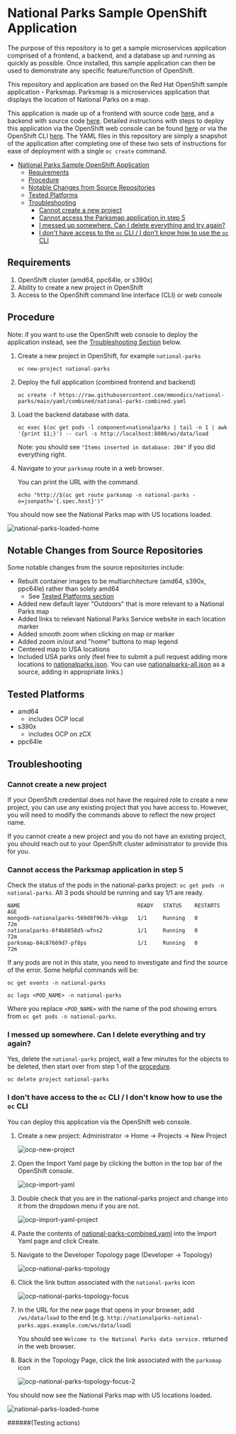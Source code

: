 # National Parks Sample OpenShift Application
 
The purpose of this repository is to get a sample microservices application comprised of a frontend, a backend, and a database up and running as quickly as possible. Once installed, this sample application can then be used to demonstrate any specific feature/function of OpenShift. 

This repository and application are based on the Red Hat OpenShift sample application - Parksmap. Parksmap is a microservices application that displays the location of National Parks on a map.

This application is made up of a frontend with source code [here](https://github.com/openshift-roadshow/parksmap-web), and a backend with source code [here](https://github.com/openshift-roadshow/nationalparks-py). Detailed instructions with steps to deploy this application via the OpenShift web console can be found [here](https://docs.openshift.com/container-platform/4.10/getting_started/openshift-web-console.html) or via the OpenShift CLI [here](https://docs.openshift.com/container-platform/4.10/getting_started/openshift-cli.html). The YAML files in this repository are simply a snapshot of the application after completing one of these two sets of instructions for ease of deployment with a single `oc create` command.

- [National Parks Sample OpenShift Application](#national-parks-sample-openshift-application)
  - [Requirements](#requirements)
  - [Procedure](#procedure)
  - [Notable Changes from Source Repositories](#notable-changes-from-source-repositories)
  - [Tested Platforms](#tested-platforms)
  - [Troubleshooting](#troubleshooting)
    - [Cannot create a new project](#cannot-create-a-new-project)
    - [Cannot access the Parksmap application in step 5](#cannot-access-the-parksmap-application-in-step-5)
    - [I messed up somewhere. Can I delete everything and try again?](#i-messed-up-somewhere-can-i-delete-everything-and-try-again)
    - [I don't have access to the `oc` CLI / I don't know how to use the `oc` CLI](#i-dont-have-access-to-the-oc-cli--i-dont-know-how-to-use-the-oc-cli)

## Requirements
1. OpenShift cluster (amd64, ppc64le, or s390x)
2. Ability to create a new project in OpenShift
3. Access to the OpenShift command line interface (CLI) or web console

## Procedure

Note: if you want to use the OpenShift web console to deploy the application instead, see the [Troubleshooting Section](#i-dont-have-access-to-the-oc-cli--i-dont-know-how-to-use-the-oc-cli) below.

1. Create a new project in OpenShift, for example `national-parks`

    ```text
    oc new-project national-parks
    ```

2. Deploy the full application (combined frontend and backend)

    ```text
    oc create -f https://raw.githubusercontent.com/mmondics/national-parks/main/yaml/combined/national-parks-combined.yaml
    ```

3. Load the backend database with data.

    ```text
    oc exec $(oc get pods -l component=nationalparks | tail -n 1 | awk '{print $1;}') -- curl -s http://localhost:8080/ws/data/load
    ```

    Note: you should see `"Items inserted in database: 204"` if you did everything right.

4. Navigate to your `parksmap` route in a web browser. 
   
   You can print the URL with the command.

    ```text
    echo "http://$(oc get route parksmap -n national-parks -o=jsonpath='{.spec.host}')"
    ```
  
You should now see the National Parks map with US locations loaded.

![national-parks-loaded-home](https://raw.githubusercontent.com/mmondics/media/main/images/national-parks-loaded-home.png)

## Notable Changes from Source Repositories
Some notable changes from the source repositories include:
- Rebuilt container images to be multiarchitecture (amd64, s390x, ppc64le) rather than solely amd64
  - See [Tested Platforms section](#tested-platforms)
- Added new default layer "Outdoors" that is more relevant to a National Parks map
- Added links to relevant National Parks Service website in each location marker
- Added smooth zoom when clicking on map or marker
- Added zoom in/out and "home" buttons to map legend
- Centered map to USA locations
- Included USA parks only (feel free to submit a pull request adding more locations to [nationalparks.json](/source/nationalparks-py/nationalparks.json). You can use [nationalparks-all.json](/source/nationalparks-py/nationalparks-all.json) as a source, adding in appropriate links.)


## Tested Platforms
- amd64
  - includes OCP local
- s390x
  - includes OCP on zCX
- ppc64le
  
## Troubleshooting

### Cannot create a new project

If your OpenShift credential does not have the required role to create a new project, you can use any existing project that you have access to. However, you will need to modify the commands above to reflect the new project name.

If you cannot create a new project and you do not have an existing project, you should reach out to your OpenShift cluster administrator to provide this for you.

### Cannot access the Parksmap application in step 5

Check the status of the pods in the national-parks project: `oc get pods -n national-parks`. All 3 pods should be running and say 1/1 are ready.

```text
NAME                                     READY   STATUS    RESTARTS   AGE
mongodb-nationalparks-569d8f967b-vkkgp   1/1     Running   0          72m
nationalparks-6f4b8858d5-wfns2           1/1     Running   0          72m
parksmap-84c87669d7-pf8ps                1/1     Running   0          72m
```

If any pods are not in this state, you need to investigate and find the source of the error. Some helpful commands will be: 

```text
oc get events -n national-parks
```

```text
oc logs <POD_NAME> -n national-parks
```

Where you replace `<POD_NAME>` with the name of the pod showing errors from `oc get pods -n national-parks`.

### I messed up somewhere. Can I delete everything and try again?

Yes, delete the `national-parks` project, wait a few minutes for the objects to be deleted, then start over from step 1 of the [procedure](#procedure).

```text
oc delete project national-parks
```

### I don't have access to the `oc` CLI / I don't know how to use the `oc` CLI

You can deploy this application via the OpenShift web console.

1. Create a new project: Administrator -> Home -> Projects -> New Project

    ![ocp-new-project](https://raw.githubusercontent.com/mmondics/media/main/images/ocp-new-project.png)

2. Open the Import Yaml page by clicking the button in the top bar of the OpenShift console. 

    ![ocp-import-yaml](https://raw.githubusercontent.com/mmondics/media/main/images/ocp-import-yaml.png)

3. Double check that you are in the national-parks project and change into it from the dropdown menu if you are not. 

    ![ocp-import-yaml-project](https://raw.githubusercontent.com/mmondics/media/main/images/ocp-import-yaml-project.png)

4. Paste the contents of [national-parks-combined.yaml](/yaml/combined/national-parks-combined.yaml) into the Import Yaml page and click Create.

5. Navigate to the Developer Topology page (Developer -> Topology)

    ![ocp-national-parks-topology](https://raw.githubusercontent.com/mmondics/media/main/images/ocp-national-parks-topology.png)

6. Click the link button associated with the `national-parks` icon

    ![ocp-national-parks-topology-focus](https://raw.githubusercontent.com/mmondics/media/main/images/ocp-national-parks-topology-focus.png)

7. In the URL for the new page that opens in your browser, add `/ws/data/load` to the end (e.g. `http://nationalparks-national-parks.apps.example.com/ws/data/load`)

    You should see `Welcome to the National Parks data service.` returned in the web browser. 

8. Back in the Topology Page, click the link associated with the `parksmap` icon

    ![ocp-national-parks-topology-focus-2](https://raw.githubusercontent.com/mmondics/media/main/images/ocp-national-parks-topology-focus-2.png)

You should now see the National Parks map with US locations loaded.

![national-parks-loaded-home](https://raw.githubusercontent.com/mmondics/media/main/images/national-parks-loaded-home.png)

######(Testing actions)
